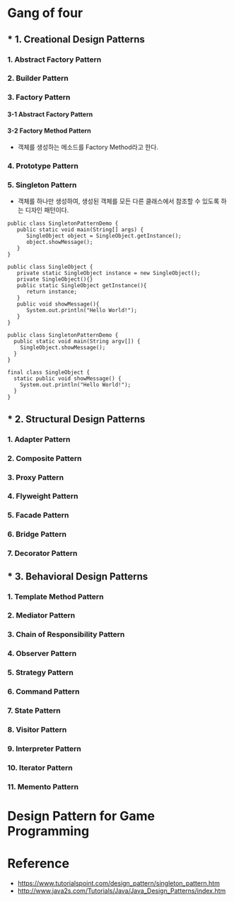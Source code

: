 # Gang of four

## * 1. Creational Design Patterns

### 1. Abstract Factory Pattern
### 2. Builder Pattern
### 3. Factory Pattern

   #### 3-1 Abstract Factory Pattern

   #### 3-2 Factory Method Pattern
   - 객체를 생성하는 메소드를 Factory Method라고 한다. 

### 4. Prototype Pattern
### 5. Singleton Pattern
- 객체를 하나만 생성하여, 생성된 객체를 모든 다른 클래스에서 참조할 수 있도록 하는 디자인 패턴이다.

<pre><code>public class SingletonPatternDemo {
   public static void main(String[] args) {
      SingleObject object = SingleObject.getInstance();
      object.showMessage();
   }
}

public class SingleObject {
   private static SingleObject instance = new SingleObject();
   private SingleObject(){}
   public static SingleObject getInstance(){
      return instance;
   }
   public void showMessage(){
      System.out.println("Hello World!");
   }
}</code></pre>
<pre><code>public class SingletonPatternDemo {
  public static void main(String argv[]) {
    SingleObject.showMessage();
  }
}

final class SingleObject {
  static public void showMessage() {
    System.out.println("Hello World!");
  }
}</code></pre>


## * 2. Structural Design Patterns
### 1. Adapter Pattern
### 2. Composite Pattern
### 3. Proxy Pattern
### 4. Flyweight Pattern
### 5. Facade Pattern
### 6. Bridge Pattern
### 7. Decorator Pattern

## * 3. Behavioral Design Patterns
### 1. Template Method Pattern
### 2. Mediator Pattern
### 3. Chain of Responsibility Pattern
### 4. Observer Pattern
### 5. Strategy Pattern
### 6. Command Pattern
### 7. State Pattern
### 8. Visitor Pattern
### 9. Interpreter Pattern
### 10. Iterator Pattern
### 11. Memento Pattern

# Design Pattern for Game Programming


# Reference 
- https://www.tutorialspoint.com/design_pattern/singleton_pattern.htm
- http://www.java2s.com/Tutorials/Java/Java_Design_Patterns/index.htm
